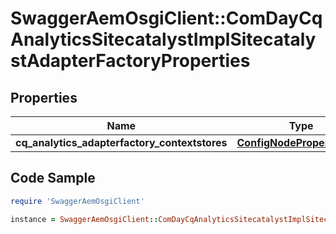 # SwaggerAemOsgiClient::ComDayCqAnalyticsSitecatalystImplSitecatalystAdapterFactoryProperties

## Properties

Name | Type | Description | Notes
------------ | ------------- | ------------- | -------------
**cq_analytics_adapterfactory_contextstores** | [**ConfigNodePropertyArray**](ConfigNodePropertyArray.md) |  | [optional] 

## Code Sample

```ruby
require 'SwaggerAemOsgiClient'

instance = SwaggerAemOsgiClient::ComDayCqAnalyticsSitecatalystImplSitecatalystAdapterFactoryProperties.new(cq_analytics_adapterfactory_contextstores: null)
```



